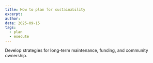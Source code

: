 ```yaml
---
title: How to plan for sustainability
excerpt:
author:
date: 2025-09-15
tags:
  - plan
  - execute
---
```



Develop strategies for long-term maintenance, funding, and community ownership.
